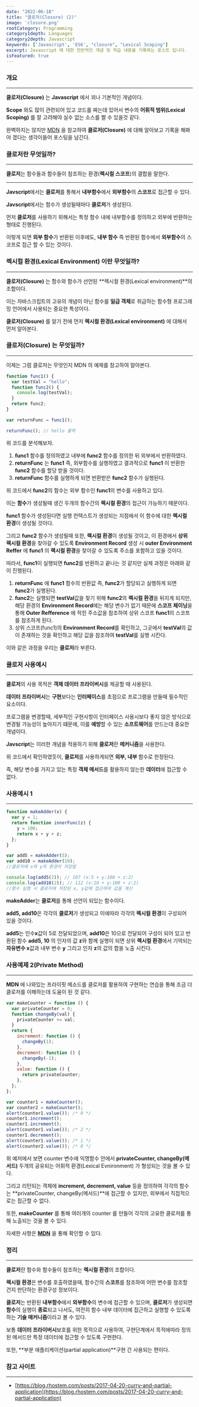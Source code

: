 ```yaml
---
date: "2022-06-18"
title: "클로저(Closure) (2)"
image: 'closure.png'
rootCategory: Programming
category1depth: Languages
category2depth: Javascript
keywords: ['Javascript', 'ES6', "closure", "Lexical Scoping"]
excerpt: Javascript 에 대한 전반적인 개념 및 학습 내용을 기록하는 포스트 입니다.
isFeatured: true
---
```


### 개요

---

**클로저(Closure)** 는 **Javascript** 에서 꾀나 기본적인 개념이다.

**Scope** 와도 많이 관련되어 있고 코드를 짜는데 있어서 변수의 **어휘적 범위(Lexical Scoping)** 를 잘 고려해야 실수 없는 소스를 짤 수 있을것 같다.

완벽하지는 않지만 [MDN](https://developer.mozilla.org/ko/docs/Web/JavaScript/Closures#%EC%96%B4%ED%9C%98%EC%A0%81_%EB%B2%94%EC%9C%84_%EC%A7%80%EC%A0%95lexical_scoping) 을 참고하여 **클로저(Closure)** 에 대해 알아보고 기록을 해봐야 겠다는 생각이들어 포스팅을 남긴다.

### 클로저란 무엇일까?

---

**클로저**는 함수들과 함수들이 참조하는 환경(**렉시컬 스코프**)의 결합을 말한다.

---

**Javscript**에서는 **클로저**를 통해서 **내부함수**에서 **외부함수**의 **스코프**로 접근할 수 있다.

**Javscript**에서는 함수가 생성될때마다 **클로저**가 생성된다.

먼저 **클로저**를 사용하기 위해서는 특정 함수 내에 내부함수를 정의하고 외부에 반환하는 형태로 진행된다.

이렇게 되면 **외부 함수**가 반환된 이후에도, **내부 함수** 즉 반환된 함수에서 **외부함수**의 스코프로 접근 할 수 있는 것이다.

### 렉시컬 환경(Lexical Environment) 이란 무엇일까?

---

**클로저(Closure)** 는 함수와 함수가 선언된 **렉시컬 환경(Lexical environment)**의 조합이다.

이는 자바스크립트의 고유의 개념이 아닌 함수를 **일급 객체**로 취급하는 함수형 프로그래밍 언어에서 사용되는 중요한 특성이다.

**클로저(Closure)** 를 알기 전에 먼저 **렉시컬 환경(Lexical environment)** 에 대해서 먼저 알아본다.

### 클로저(Closure) 는 무엇일까?

---

이제는 그럼 클로저는 무엇인지 MDN 의 예제를 참고하여 알아본다.

```js
function func1() {
  var testVal = "hello";
  function func2() {
    console.log(testVal);
  }
  return func2;
}

var returnFunc = func1();

returnFunc(); // hello 출력
```

위 코드를 분석해보자.

1. **func1** 함수를 정의하였고 내부에 **func2** 함수를 정의한 뒤 외부에서 반환하였다.
2. **returnFunc** 는 **func1** 즉, 외부함수를 실행하였고 결과적으로 **func1** 이 반환한 **func2** 함수를 할당 받을 것이다.
3. **returnFunc** 함수를 실행하게 되면 반환받은 **func2** 함수가 실행된다.

위 코드에서 **func2**의 함수는 외부 함수인 **func1**의 변수를 사용하고 있다.

이는 **함수**가 생성될때 생긴 두개의 함수간의 **렉시컬 환경**의 접근이 가능하기 때문이다.

**func1** 함수가 생성된다면 실행 컨텍스트가 생성되는 지점에서 이 함수에 대한 **렉시컬 환경**이 생성될 것이다.

그리고 **func2** 함수가 생성될때 또한, **렉시컬 환경**이 생성될 것이고, 이 환경에서 **상위 렉시컬 환경**을 찾아갈 수 있도록 **Environment Record** 생성 시 **outer Environment Reffer** 에 **func1** 의 **렉시컬 환경**을 찾아갈 수 있도록 주소를 포함하고 있을 것이다.

따라서, **func1**이 실행되면 **func2**를 반환하고 끝나는 것 같지만 실제 과정은 아래와 같이 진행된다.

1. **returnFunc** 에 **func1** 함수의 반환값 즉, **func2**가 할당되고 실행하게 되면 **func2**가 실행된다.
2. **func2**는 실행되면 **testVal**값을 찾기 위해 **func2**의 **렉시컬 환경**을 뒤지게 되지만, 해당 환경의 **Environment Record**에는 해당 변수가 없기 때문에 **스코프 체이닝**을 통해 **Outer Refference** 에 적힌 주소값을 참조하여 상위 스코프 **func1**의 스코프를 참조하게 된다.
3. 상위 스코프(func1)의 **Environment Record**를 확인하고, 그곳에서 **testVal**의 값이 존재하는 것을 확인하고 해당 값을 참조하여 **testVal**를 실행 시킨다.

이와 같은 과정을 우리는 **클로저**라 부른다.

### 클로저 사용예시

---

**클로저**의 사용 목적은 **객체 데이터 프라이버시**를 제공할 때 사용된다.

**데이터 프라이버시**는 **구현**보다는 **인터페이스**를 초점으로 프로그램을 만들때 필수적인 요소이다.

프로그램을 변경할때, 세부적인 구현사항이 인터페이스 사용시보다 좋지 않은 방식으로 변경될 가능성이 높아지기 떄문에, 이를 **예방**할 수 있는 **소프트웨어**를 만드는데 중요한 개념이다.

**Javscript**는 이러한 개념을 적용하기 위해 **클로저**란 **메커니즘**을 사용한다.

위 코드에서 확인하였듯이, **클로저**를 사용하게되면 **외부, 내부** 함수로 한정된다.

즉, 해당 변수를 가지고 있는 특정 **객체 메서드**를 활용하지 않는한 **데이터**에 접근할 수 없다.

### 사용예시 1

---

```js
function makeAdder(x) {
  var y = 1;
  return function innerFunc(z) {
    y = 100;
    return x + y + z;
  };
}

var add5 = makeAdder(5);
var add10 = makeAdder(10);
//클로저에 x와 y의 환경이 저장됨

console.log(add5(2)); // 107 (x:5 + y:100 + z:2)
console.log(add10(2)); // 112 (x:10 + y:100 + z:2)
//함수 실행 시 클로저에 저장된 x, y값에 접근하여 값을 계산
```

**makeAdder**는 **클로저**를 통해 선언이 되있는 함수이다.

**add5, add10**은 각각의 **클로저**가 생성되고 이에따라 각각의 **렉시컬 환경**이 구성되어 있을 것이다.

**add5**는 인수**x**값이 5로 전달되었으며, **add10**은 10으로 전달되어 구성이 되어 있고 반환된 함수 **add5, 10** 의 인자의 값 **z**와 함께 실행이 되면 상위 **렉시컬 환경**에서 기억되는 **자유변수 x**값과 내부 변수 **y** 그리고 인자 **z**의 값의 합을 노출 시킨다.

### 사용예제 2(Private Method)

---

**MDN** 에 나와있는 프라이핏 메소드를 클로저를 활용하여 구현하는 연습을 통해 조금 더 클로저를 이해하는데 도움이 된 것 같다.

```js
var makeCounter = function () {
  var privateCounter = 0;
  function changeBy(val) {
    privateCounter += val;
  }
  return {
    increment: function () {
      changeBy(1);
    },
    decrement: function () {
      changeBy(-1);
    },
    value: function () {
      return privateCounter;
    },
  };
};

var counter1 = makeCounter();
var counter2 = makeCounter();
alert(counter1.value()); /* 0 */
counter1.increment();
counter1.increment();
alert(counter1.value()); /* 2 */
counter1.decrement();
alert(counter1.value()); /* 1 */
alert(counter2.value()); /* 0 */
```

위 예저에서 보면 counter 변수에 익명함수 안에서 **privateCounter, changeBy(메서드)** 두개의 공유되는 어휘적 환경(Lexical Evnironment) 가 형성되는 것을 볼 수 있다.

그리고 리턴되는 객체에 **increment, decrement, value** 등을 정의하여 각각의 함수는 **privateCounter, changeBy(메서드)**에 접근할 수 있지만, 외부에서 직접적으로는 접근할 수 없다.

또한, **makeCounter** 를 통해 여러개의 counter 를 만들어 각각의 고유한 클로저를 통해 노출되는 것을 볼 수 있다.

자세한 사항은 **[MDN](https://developer.mozilla.org/ko/docs/Web/JavaScript/Closures#%EC%96%B4%ED%9C%98%EC%A0%81_%EB%B2%94%EC%9C%84_%EC%A7%80%EC%A0%95lexical_scoping)** 을 통해 확인할 수 있다.

### 정리

---

**클로저**란 함수와 함수들이 참조하는 **렉시컬 환경**의 조합이다.

**렉시컬 환경**은 변수를 호출하였을때, 함수간의 **스코프**를 참조하여 어떤 변수를 참조할 건지 판단하는 환경구성 정보이다.

**클로저**는 반환된 **내부함수**에서 **외부함수**의 변수에 접근할 수 있으며, **클로저**가 생성되면 **함수**의 실행이 **종료**되고 나서도, 여전히 함수 내부 데이터에 접근하고 실행할 수 있도록 하는 **기술 매커니즘**이라고 볼 수 있다.

보통 **데이터 프라이버시**보호를 위한 목적으로 사용하여, 구현단계에서 목적에따라 정의된 메서드만 특정 데이터에 접근할 수 있도록 구현한다.

또한, **부분 애플리케이션(partial application)**구현 간 사용되는 편이다.

### 참고 사이트

---

- [https://blog.rhostem.com/posts/2017-04-20-curry-and-partial-application](https://blog.rhostem.com/posts/2017-04-20-curry-and-partial-application)
